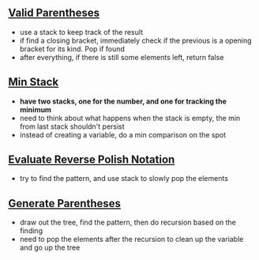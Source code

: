 
## [Valid Parentheses](https://leetcode.com/problems/valid-parentheses/)
- use a stack to keep track of the result 
- if find a closing bracket, immediately check if the previous is a opening bracket for its kind. Pop if found
- after everything, if there is still some elements left, return false 

## [Min Stack](https://leetcode.com/problems/min-stack/)
- **have two stacks, one for the number, and one for tracking the minimum**
- need to think about what happens when the stack is empty, the min from last stack shouldn't persist 
- instead of creating a variable, do a min comparison on the spot 

## [Evaluate Reverse Polish Notation](https://leetcode.com/problems/evaluate-reverse-polish-notation/)
- try to find the pattern, and use stack to slowly pop the elements 

## [Generate Parentheses](https://leetcode.com/problems/generate-parentheses/)
- draw out the tree, find the pattern, then do recursion based on the finding 
- need to pop the elements after the recursion to clean up the variable and go up the tree 